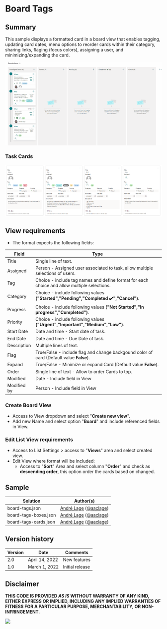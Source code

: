 # Board Tags

## Summary
This sample displays a formatted card in a board view that enables tagging, updating card dates, menu options to reorder cards within their category, sharing links, flaging (focus colors), assigning a user, and minimizing/expanding the card.

![screenshot of the sample](./assets/screenshot.gif)

### Task Cards
![Board tag format](./assets/screenshot-card-tasks.png)

## View requirements
- The format expects the following fields:

Field |Type
--------|---------
Title | Single line of text.
Assigned | Person - Assigned user associated to task, allow multiple selections of users.
Tag | Choice - include tag names and define format for each choice and allow multiple selections.
Category | Choice - include following values **("Started","Pending","Completed ✔️","Cancel")**.
Progress | Choice - include following values **("Not Started","In progress","Completed")**.
Priority | Choice - include following values **("Urgent","Important","Medium","Low")**.
Start Date | Date and time - Start date of task.
End Date | Date and time - Due Date of task.
Description | Multiple lines of text.
Flag | True/False - include flag and change backgound color of card (Default value **False**).
Expand | True/False - Minimize or expand Card (Default value **False**).
Order | Single line of text - Allow to order Cards to top.
Modified | Date - Include field in View
Modified by | Person - Include field in View

### Create Board View

- Access to View dropdown and select "**Create new view**".
- Add new Name and select option "**Board**" and include referenced fields in View.

### Edit List View requirements

- Access to List Settings > access to "**Views**" area and select created view.
- Edit View where format will be included:
   - Access to "**Sort**" Area and select column "**Order**" and check as **descending order**, this option order the cards based on changed.

## Sample

Solution|Author(s)
--------|---------
board-tags.json | [André Lage](https://github.com/aaclage) ([@aaclage](https://twitter.com/aaclage))
board-tags-boxes.json | [André Lage](https://github.com/aaclage) ([@aaclage](https://twitter.com/aaclage))
board-tags-cards.json | [André Lage](https://github.com/aaclage) ([@aaclage](https://twitter.com/aaclage))

## Version history

Version|Date|Comments
-------|----|--------
2.0|April 14, 2022|New features
1.0|March 1, 2022|Initial release


## Disclaimer
**THIS CODE IS PROVIDED *AS IS* WITHOUT WARRANTY OF ANY KIND, EITHER EXPRESS OR IMPLIED, INCLUDING ANY IMPLIED WARRANTIES OF FITNESS FOR A PARTICULAR PURPOSE, MERCHANTABILITY, OR NON-INFRINGEMENT.**

<img src="https://pnptelemetry.azurewebsites.net/list-formatting/view-samples/board-tags" />
